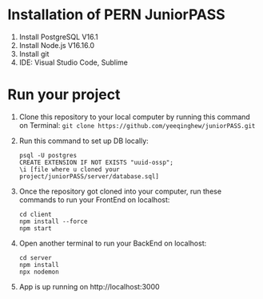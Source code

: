 # Installation of PERN JuniorPASS

1. Install PostgreSQL V16.1
2. Install Node.js V16.16.0
3. Install git
4. IDE: Visual Studio Code, Sublime

# Run your project

1. Clone this repository to your local computer by running this command on Terminal: `git clone https://github.com/yeeqinghew/juniorPASS.git`
2. Run this command to set up DB locally:

   ```
   psql -U postgres
   CREATE EXTENSION IF NOT EXISTS "uuid-ossp";
   \i [file where u cloned your project/juniorPASS/server/database.sql]
   ```

3. Once the repository got cloned into your computer, run these commands to run your FrontEnd on localhost:
   ```
   cd client
   npm install --force
   npm start
   ```
4. Open another terminal to run your BackEnd on localhost:
   ```
   cd server
   npm install
   npx nodemon
   ```
5. App is up running on http://localhost:3000
